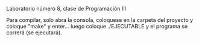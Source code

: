 Laboratorio número 8, clase de Programación III

Para compilar, solo abra la consola, coloquese en la carpeta
del proyecto y coloque "make" y enter... luego coloque ./EJECUTABLE
y el programa se correrá (se ejecutará).
